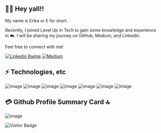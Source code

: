 ## 💅🏽 Hey yall!! 

My name is Erika or E for short. 

Recently, I joined Level Up in Tech to gain some knowledge and experience in ☁️. I will be sharing my journey on GitHub, Medium, and LinkedIn.

Feel free to connect with me!

[![Linkedin Badge](https://img.shields.io/badge/-Erika-blue?style=flat-square&logo=Linkedin&logoColor=white&link=https://www.linkedin.com/in/erika-m-anderson-cism-cap)](https://www.linkedin.com/in/erika-m-anderson-cism-cap)
[![Medium](https://img.shields.io/badge/Medium-12100E?style=for-the-badge&logo=medium&logoColor=white&link=https://medium.com/@Tech_E)](https://medium.com/@Tech_E)

##
## ⚡ Technologies, etc
![image](https://img.shields.io/badge/Microsoft_SharePoint-0078D4?style=for-the-badge&logo=microsoft-sharepoint&logoColor=white)
![image](https://img.shields.io/badge/Miro-050038?style=for-the-badge&logo=Miro&logoColor=white)
![image](https://img.shields.io/badge/Notion-000000?style=for-the-badge&logo=notion&logoColor=white)
![image](https://img.shields.io/badge/Trello-0052CC?style=for-the-badge&logo=trello&logoColor=white)
![image](https://img.shields.io/badge/Linux-FCC624?style=for-the-badge&logo=linux&logoColor=black)
![image](https://img.shields.io/badge/Jira-0052CC?style=for-the-badge&logo=Jira&logoColor=white)
![image](https://img.shields.io/badge/Microsoft_Excel-217346?style=for-the-badge&logo=microsoft-excel&logoColor=white)

## 💳 Github Profile Summary Card 🔝

![image](https://github-profile-summary-cards.vercel.app/api/cards/profile-details?username=Tech-E22&theme=vue)

![Visitor Badge](https://visitor-badge.laobi.icu/badge?page_id=Tech-E22)
